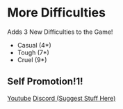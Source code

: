 # More Difficulties

Adds 3 New Difficulties to the Game!

 * Casual (4*)
 * Tough (7*)
 * Cruel (9*)

## Self Promotion!1!

[Youtube](https://www.youtube.com/watch?v=S5m9vxMLaVs)
[Discord (Suggest Stuff Here)](https://discord.gg/gy4BrxmWrF)


